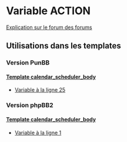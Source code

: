 # Variable ACTION
[Explication sur le forum des forums](http://forum.forumactif.com/t294113-listing-des-variables#ACTION)
## Utilisations dans les templates
### Version PunBB
#### [Template calendar_scheduler_body](punbb/calendar_scheduler_body.md)
* [Variable à la ligne 25](../punbb/calendar_scheduler_body.tpl#L25)
### Version phpBB2
#### [Template calendar_scheduler_body](subsilver/calendar_scheduler_body.md)
* [Variable à la ligne 1](../subsilver/calendar_scheduler_body.tpl#L1)